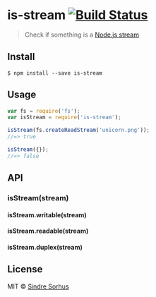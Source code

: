 # is-stream [![Build Status](https://travis-ci.org/sindresorhus/is-stream.svg?branch=master)](https://travis-ci.org/sindresorhus/is-stream)

> Check if something is a [Node.js stream](http://nodejs.org/api/stream.html)


## Install

```
$ npm install --save is-stream
```


## Usage

```js
var fs = require('fs');
var isStream = require('is-stream');

isStream(fs.createReadStream('unicorn.png'));
//=> true

isStream({});
//=> false
```


## API

### isStream(stream)

#### isStream.writable(stream)

#### isStream.readable(stream)

#### isStream.duplex(stream)



## License

MIT © [Sindre Sorhus](http://sindresorhus.com)
